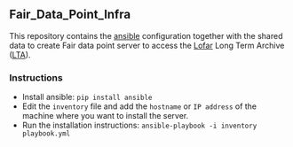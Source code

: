 
## Fair_Data_Point_Infra
This repository contains the [ansible](https://docs.ansible.com/ansible/latest/index.html) configuration together with the shared data to create  Fair data point server to access the [Lofar](http://www.lofar.org/) Long Term Archive ([LTA](https://lta.lofar.eu/)).


### Instructions
 * Install ansible:
   ```pip install ansible```
 * Edit the `inventory` file and add the `hostname` or `IP address` of the machine where you want
   to install the server.
 * Run the installation instructions:
 ```ansible-playbook -i inventory playbook.yml```
